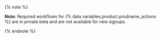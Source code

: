 {% note %}

**Note:** Required workflows for {% data variables.product.prodname_actions %} are in private beta and are not available for new signups.

{% endnote %}
